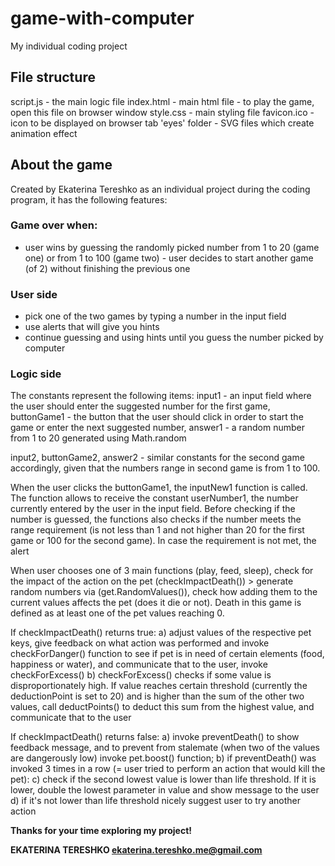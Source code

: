 # game-with-computer

My individual coding project

## File structure
script.js - the main logic file
index.html - main html file - to play the game, open this file on browser window
style.css - main styling file
favicon.ico - icon to be displayed on browser tab
'eyes' folder - SVG files which create animation effect

## About the game
Created by Ekaterina Tereshko as an individual project during the coding program, it has the following features:

### Game over when:
- user wins by guessing the randomly picked number from 1 to 20 (game one) or from 1 to 100 (game two) - user decides to start another game (of 2) without finishing the previous one

### User side
- pick one of the two games by typing a number in the input field
- use alerts that will give you hints
- continue guessing and using hints until you guess the number picked by computer

### Logic side

The constants represent the following items: 
input1 - an input field where the user should enter the suggested number for the first game, 
buttonGame1 - the button that the user should click in order to start the game or enter the next suggested number,
answer1 - a random number from 1 to 20 generated using Math.random

input2, buttonGame2, answer2 - similar constants for the second game accordingly, given that the numbers range in second game is from 1 to 100.

When the user clicks the buttonGame1, the inputNew1 function is called. The function allows to receive the constant userNumber1, the number currently entered by the user in the input field. Before checking if the number is guessed, the functions also checks if the number  meets the range requirement (is not less than 1 and not higher than 20 for the first game or 100 for the second game). In case the requirement is not met, the alert 

When user chooses one of 3 main functions (play, feed, sleep), check for the impact of the action on the pet (checkImpactDeath()) > generate random numbers via (get.RandomValues()), check how adding them to the current values affects the pet (does it die or not). Death in this game is defined as at least one of the pet values reaching 0.

If checkImpactDeath() returns true:
a) adjust values of the respective pet keys, give feedback on what action was performed and invoke checkForDanger() function to see if pet is in need of certain elements (food, happiness or water), and communicate that to the user, invoke checkForExcess()
b) checkForExcess() checks if some value is disproportionately high. If value reaches certain threshold (currently the deductionPoint is set to 20) and is higher than the sum of the other two values, call deductPoints() to deduct this sum from the highest value, and communicate that to the user

If checkImpactDeath() returns false:
a) invoke preventDeath() to show feedback message, and to prevent from stalemate (when two of the values are dangerously low) invoke pet.boost() function;
b) if preventDeath() was invoked 3 times in a row (= user tried to perform an action that would kill the pet):
c) check if the second lowest value is lower than life threshold. If it is lower, double the lowest parameter in value and show message to the user
d) if it's not lower than life threshold nicely suggest user to try another action

**Thanks for your time exploring my project!**

**EKATERINA TERESHKO
ekaterina.tereshko.me@gmail.com**

